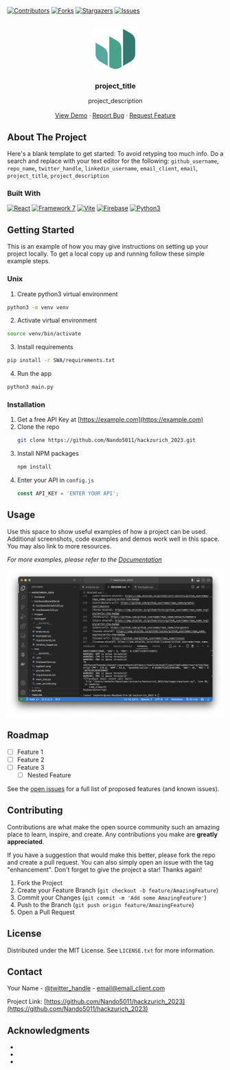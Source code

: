 
[![Contributors][contributors-shield]][contributors-url]
[![Forks][forks-shield]][forks-url]
[![Stargazers][stars-shield]][stars-url]
[![Issues][issues-shield]][issues-url]



<!-- PROJECT LOGO -->
<br />
<div align="center">
  <a href="https://github.com/Nando5011/hackzurich_2023">
    <img src="images/logos/logo_512_transparent.png" alt="Logo" width="100" height="100">
  </a>
<h3 align="center">project_title</h3>
  <p align="center">
    project_description
    <br />
    <br />
    <a href="https://github.com/Nando5011/hackzurich_2023">View Demo</a>
    ·
    <a href="https://github.com/Nando5011/hackzurich_2023/issues">Report Bug</a>
    ·
    <a href="https://github.com/Nando5011/hackzurich_2023/issues">Request Feature</a>
  </p>
</div>




<!-- ABOUT THE PROJECT -->
## About The Project

Here's a blank template to get started: To avoid retyping too much info. Do a search and replace with your text editor for the following: `github_username`, `repo_name`, `twitter_handle`, `linkedin_username`, `email_client`, `email`, `project_title`, `project_description`





### Built With

[![React][React.js]][React-url]
[![Framework 7][framework7.io]][Framework-Url]
[![Vite][vitejs.dev]][vite-url]
[![Firebase][firebase.google.com]][firebase-url]
[![Python3][python.org]][python-url]





<!-- GETTING STARTED -->
## Getting Started

This is an example of how you may give instructions on setting up your project locally.
To get a local copy up and running follow these simple example steps.


### Unix

1. Create python3 virtual environment
  ```sh
  python3 -m venv venv
  ```

2. Activate virtual environment
  ```sh
  source venv/bin/activate
  ```

3. Install requirements
  ```sh
  pip install -r SWA/requirements.txt
  ```

4. Run the app
  ```sh
  python3 main.py
  ```


### Installation

1. Get a free API Key at [https://example.com](https://example.com)
2. Clone the repo
   ```sh
   git clone https://github.com/Nando5011/hackzurich_2023.git
   ```
3. Install NPM packages
   ```sh
   npm install
   ```
4. Enter your API in `config.js`
   ```js
   const API_KEY = 'ENTER YOUR API';
   ```





<!-- USAGE EXAMPLES -->
## Usage

Use this space to show useful examples of how a project can be used. Additional screenshots, code examples and demos work well in this space. You may also link to more resources.

_For more examples, please refer to the [Documentation](https://example.com)_


![Product Name Screen Shot][product-screenshot]



<!-- ROADMAP -->
## Roadmap

- [ ] Feature 1
- [ ] Feature 2
- [ ] Feature 3
    - [ ] Nested Feature

See the [open issues](https://github.com/Nando5011/hackzurich_2023/issues) for a full list of proposed features (and known issues).





<!-- CONTRIBUTING -->
## Contributing

Contributions are what make the open source community such an amazing place to learn, inspire, and create. Any contributions you make are **greatly appreciated**.

If you have a suggestion that would make this better, please fork the repo and create a pull request. You can also simply open an issue with the tag "enhancement".
Don't forget to give the project a star! Thanks again!

1. Fork the Project
2. Create your Feature Branch (`git checkout -b feature/AmazingFeature`)
3. Commit your Changes (`git commit -m 'Add some AmazingFeature'`)
4. Push to the Branch (`git push origin feature/AmazingFeature`)
5. Open a Pull Request





<!-- LICENSE -->
## License

Distributed under the MIT License. See `LICENSE.txt` for more information.





<!-- CONTACT -->
## Contact

Your Name - [@twitter_handle](https://twitter.com/twitter_handle) - email@email_client.com

Project Link: [https://github.com/Nando5011/hackzurich_2023](https://github.com/Nando5011/hackzurich_2023)





<!-- ACKNOWLEDGMENTS -->
## Acknowledgments

* []()
* []()
* []()





<!-- MARKDOWN LINKS & IMAGES -->
<!-- https://www.markdownguide.org/basic-syntax/#reference-style-links -->
[contributors-shield]: https://img.shields.io/github/contributors/Nando5011/hackzurich_2023.svg?style=for-the-badge
[contributors-url]: https://github.com/Nando5011/hackzurich_2023/graphs/contributors
[forks-shield]: https://img.shields.io/github/forks/Nando5011/hackzurich_2023.svg?style=for-the-badge
[forks-url]: https://github.com/Nando5011/hackzurich_2023/network/members
[stars-shield]: https://img.shields.io/github/stars/Nando5011/hackzurich_2023.svg?style=for-the-badge
[stars-url]: https://github.com/Nando5011/hackzurich_2023/stargazers
[issues-shield]: https://img.shields.io/github/issues/Nando5011/hackzurich_2023.svg?style=for-the-badge
[issues-url]: https://github.com/Nando5011/hackzurich_2023/issues
[license-shield]: https://img.shields.io/github/license/Nando5011/hackzurich_2023.svg?style=for-the-badge
[license-url]: https://github.com/Nando5011/hackzurich_2023/blob/master/LICENSE.txt
[React.js]: https://img.shields.io/badge/React-20232A?style=for-the-badge&logo=react&logoColor=61DAFB
[React-url]: https://reactjs.org/
[framework7.io]: https://img.shields.io/badge/Framework7-000000?style=for-the-badge&logo=framework7&logoColor=white
[Framework-Url]: https://framework7.io/
[vitejs.dev]: https://img.shields.io/badge/Vite-646CFF?style=for-the-badge&logo=vite&logoColor=white
[vite-url]: https://vitejs.dev/

[firebase.google.com]: https://img.shields.io/badge/Firebase-FFCA28?style=for-the-badge&logo=firebase&logoColor=black

[firebase-url]: https://firebase.google.com/

[python.org]: https://img.shields.io/badge/Python-3776AB?style=for-the-badge&logo=python&logoColor=white
[python-url]: https://www.python.org/

[product-screenshot]: images/screenshot.png